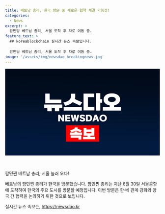 ```yaml
---
title: 베트남 총리, 한국 방문 중 새로운 협약 체결 가능성!
categories:
  - News
excerpt: >
  팜민딩 베트남 총리, 서울 도착 후 차로 이동 중.
feature_text: >
  ## koreablockchain 실시간 뉴스 속보입니다.

  팜민딩 베트남 총리, 서울 도착 후 차로 이동 중.
image: '/assets/img/newsdao_breakingnews.jpg'
---
```


<p><img src="/assets/img/newsdao_breakingnews.jpg" alt="koreablockchain 속보" /></p>

<p data-ke-size="size16">&nbsp;</p>

<p>팜민찐 베트남 총리, 서울 놀러 오다!</p>

<p>베트남의 팜민찐 총리가 한국을 방문했습니다. 팜민찐 총리는 지난 6월 30일 서울공항에 도착하여 한국의 주요 도시를 방문할 예정입니다. 이번 방문은 한·베 관계 강화와 양국 간 협력을 논의하기 위한 것으로 보입니다.</p></p>
실시간 뉴스 속보는, <a href="https://newsdao.kr" rel="dofollow">https://newsdao.kr</a>


